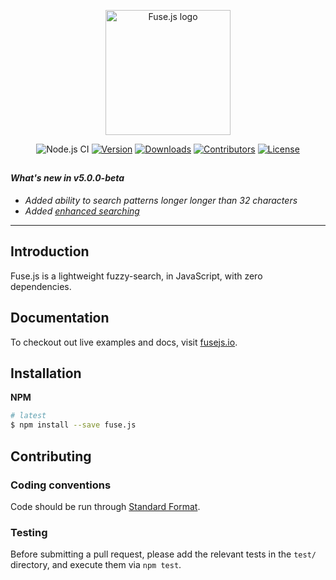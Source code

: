 <p align="center"><a href="https://fusejs.io" target="_blank" rel="noopener noreferrer"><img width="200" src="https://fusejs.io/assets/images/logo.png" alt="Fuse.js logo"></a></p>

<p align="center">
  <img src="https://github.com/krisk/Fuse/workflows/Node.js%20CI/badge.svg" alt="Node.js CI"/>
  <a href="https://www.npmjs.com/package/fuse.js"><img src="https://img.shields.io/npm/v/fuse.js.svg" alt="Version"/></a>
  <a href="https://npmcharts.com/compare/fuse.js?minimal=true"><img src="https://img.shields.io/npm/dm/fuse.js.svg" alt="Downloads" /></a>
    <a href="https://github.com/krisk/Fuse/graphs/contributors"><img src="https://img.shields.io/github/contributors/krisk/fuse.svg" alt="Contributors" /></a>
  <a href="https://www.npmjs.com/package/fuse.js"><img src="https://img.shields.io/npm/l/fuse.js.svg" alt="License"></a>
<!--   <a href="https://discord.gg/QF4B9sf"><img src="https://img.shields.io/badge/chat-on%20discord-7289da.svg" alt="Chat"></a> -->
</p>

## <!--special end-->

#### _What's new in v5.0.0-beta_

- _Added ability to search patterns longer longer than 32 characters_
- _Added [enhanced searching](https://fusejs.io/#extended-search)_

---

## Introduction

Fuse.js is a lightweight fuzzy-search, in JavaScript, with zero dependencies.

## Documentation

To checkout out live examples and docs, visit [fusejs.io](https://fusejs.io).

## Installation

**NPM**

```sh
# latest
$ npm install --save fuse.js
```

## Contributing

### Coding conventions

Code should be run through [Standard Format](https://www.npmjs.com/package/standard-format).

### Testing

Before submitting a pull request, please add the relevant tests in the `test/` directory, and execute them via `npm test`.
